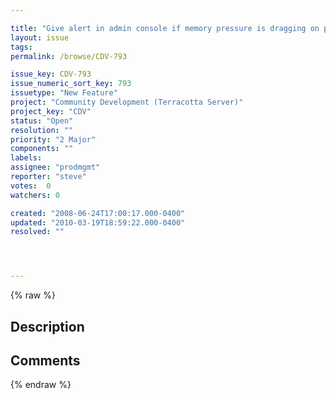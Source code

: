 ```yaml
---

title: "Give alert in admin console if memory pressure is dragging on performance in any node"
layout: issue
tags: 
permalink: /browse/CDV-793

issue_key: CDV-793
issue_numeric_sort_key: 793
issuetype: "New Feature"
project: "Community Development (Terracotta Server)"
project_key: "CDV"
status: "Open"
resolution: ""
priority: "2 Major"
components: ""
labels: 
assignee: "prodmgmt"
reporter: "steve"
votes:  0
watchers: 0

created: "2008-06-24T17:00:17.000-0400"
updated: "2010-03-19T18:59:22.000-0400"
resolved: ""




---
```


{% raw %}

## Description

<div markdown="1" class="description">



</div>

## Comments



{% endraw %}
